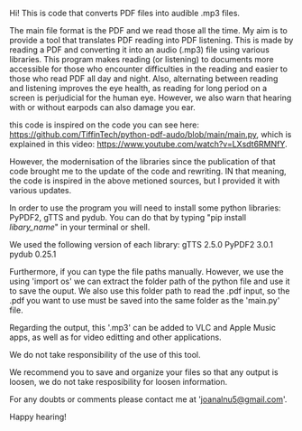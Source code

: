 Hi!
This is code that converts PDF files into audible .mp3 files.

The main file format is the PDF and we read those all the time. My aim is to provide a tool that translates PDF reading into PDF listening. This is made by reading a PDF and converting it into an audio (.mp3) file using various libraries. This program makes reading (or listening) to documents more accessible for those who encounter difficulties in the reading and easier to those who read PDF all day and night. Also, alternating between reading and listening improves the eye health, as reading for long period on a screen is perjudicial for the human eye. However, we also warn that hearing with or without earpods can also damage you ear.

this code is inspired on the code you can see here: https://github.com/TiffinTech/python-pdf-audo/blob/main/main.py, which is explained in this video: https://www.youtube.com/watch?v=LXsdt6RMNfY.

However, the modernisation of the libraries since the publication of that code brought me to the update of the code and rewriting. IN that meaning, the code is inspired in the above metioned sources, but I provided it with various updates.

In order to use the program you will need to install some python libraries: PyPDF2, gTTS and pydub. You can do that by typing "pip install _libary_name_" in your terminal or shell.

We used the following version of each library:
  gTTS   2.5.0
  PyPDF2 3.0.1
  pydub  0.25.1

Furthermore, if you can type the file paths manually. However, we use the using 'import os' we can extract the folder path of the python file and use it to save the ouput. We also use this folder path to read the .pdf input, so the .pdf you want to use must be saved into the same folder as the 'main.py' file.

Regarding the output, this '.mp3' can be added to VLC and Apple Music apps, as well as for video editting and other applications.

We do not take responsibility of the use of this tool.

We recommend you to save and organize your files so that any output is loosen, we do not take resposibility for loosen information.

For any doubts or comments please contact me at 'joanalnu5@gmail.com'.

Happy hearing!
